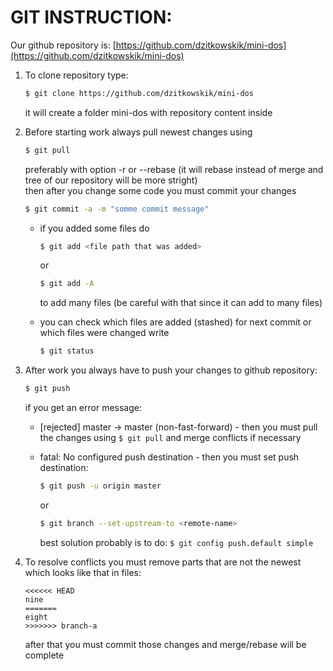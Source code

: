 # GIT INSTRUCTION:
Our github repository is: [https://github.com/dzitkowskik/mini-dos](https://github.com/dzitkowskik/mini-dos)

1. To clone repository type:
	
	```bash
	$ git clone https://github.com/dzitkowskik/mini-dos
	```
	it will create a folder mini-dos with repository content inside

2. Before starting work always pull newest changes using
	
	```bash
	$ git pull
	```
	preferably with option -r or --rebase (it will rebase instead of merge and tree of our repository will be more stright)   
	then after you change some code you must commit your changes
	```bash
	$ git commit -a -m "somme commit message"
	```
	* if you added some files do 
		```bash
		$ git add <file path that was added> 
		```
		or
		```bash
		$ git add -A
		```
		to add many files (be careful with that since it can add to many files)   

	* you can check which files are added (stashed) for next commit or which files were changed write
		```bash
		$ git status
		```

3. After work you always have to push your changes to github repository:

	```bash
	$ git push
	```
	if you get an error message:
 	* [rejected]        master -> master (non-fast-forward) - then you must pull the changes using `$ git pull` and merge conflicts if necessary
 	* fatal: No configured push destination - then you must set push destination:
 	
 		```bash
 		$ git push -u origin master
 		```
 		or
 		
 		```bash
 		$ git branch --set-upstream-to <remote-name>
 		```
 		best solution probably is to do: `$ git config push.default simple`

4. To resolve conflicts you must remove parts that are not the newest which looks like that in files:
	
	```
	<<<<<< HEAD
	nine
	=======
	eight
	>>>>>>> branch-a
	```

	after that you must commit those changes and merge/rebase will be complete


